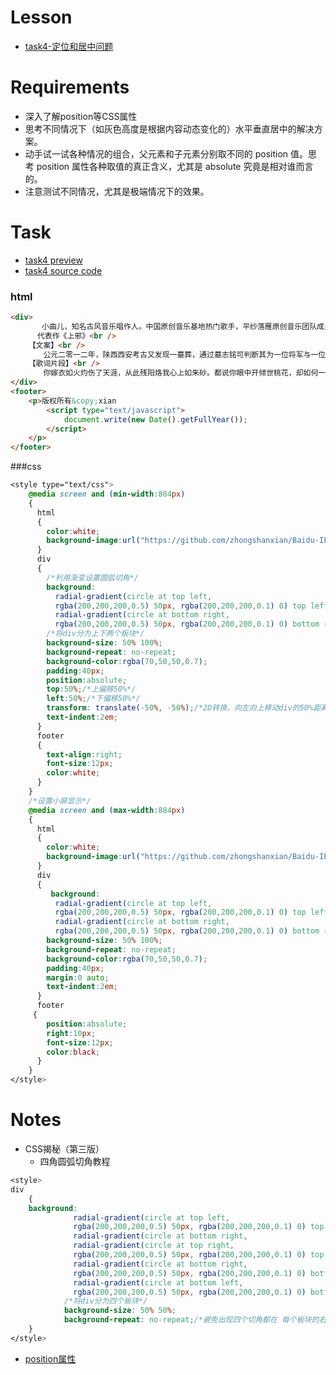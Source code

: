 # Lesson

+ [task4-定位和居中问题](http://ife.baidu.com/course/detail/id/95)

# Requirements

+ 深入了解position等CSS属性
+ 思考不同情况下（如灰色高度是根据内容动态变化的）水平垂直居中的解决方案。
+ 动手试一试各种情况的组合，父元素和子元素分别取不同的 position 值。思考 position 属性各种取值的真正含义，尤其是 absolute 究竟是相对谁而言的。
+ 注意测试不同情况，尤其是极端情况下的效果。

# Task

+ [task4 preview](https://codepen.io/zhongshanxian/pen/VpaQmR?editors=1100)
+ [task4 source code]()

### html

```html
<div>
	   小曲儿，知名古风音乐唱作人。中国原创音乐基地热门歌手，平纱落雁原创音乐团队成员，在“古风圈”颇负盛名，2012年发行的个人首张原创古风专辑《曲倾天下》倍受好评。2014年发行的个人第二张原创古风专辑《曲终人未散》更赢得了广大粉丝的追捧。另外还有《上邪》、《三生一梦》等歌曲，深受听众喜爱。<br /><br />
	  代表作《上邪》<br />
	【文案】<br />
	　　公元二零一二年，陕西西安考古又发现一墓葬，通过墓志铭可判断其为一位将军与一位宗室女子合葬墓，主墓室存放双人合葬棺椁，但合葬棺内却仅有一具男性尸骨。意外的是，墓志铭上该宗室女子封号与史册记载的一位同时代的和亲公主封号一致。<br />
	【歌词片段】<br />
	　　你嫁衣如火灼伤了天涯，从此残阳烙我心上如朱砂。都说你眼中开倾世桃花，却如何一夕桃花雨下。<br />
</div>
<footer>
	<p>版权所有&copy;xian
		<script type="text/javascript">
		    document.write(new Date().getFullYear());
		</script>
    </p>
</footer>
```

###css

```css
<style type="text/css">
	@media screen and (min-width:884px)
	{
	  html
	  {
	    color:white;
	    background-image:url("https://github.com/zhongshanxian/Baidu-IFE-2017/blob/master/docs/assets/img/quer.jpg?raw=true");
	  }
	  div
	  { 
	    /*利用渐变设置圆弧切角*/
	    background:
	      radial-gradient(circle at top left,
	      rgba(200,200,200,0.5) 50px, rgba(200,200,200,0.1) 0) top left,
	      radial-gradient(circle at bottom right,
	      rgba(200,200,200,0.5) 50px, rgba(200,200,200,0.1) 0) bottom right;
	    /*将div分为上下两个板块*/
	    background-size: 50% 100%;
	    background-repeat: no-repeat;
	    background-color:rgba(70,50,50,0.7);
	    padding:40px;
	    position:absolute;
	    top:50%;/*上偏移50%*/
	    left:50%;/*下偏移50%*/
	    transform: translate(-50%, -50%);/*2D转换，向左向上移动div的50%距离*/
	    text-indent:2em;
	  }
	  footer
	  {
	    text-align:right;
	    font-size:12px;
	    color:white;
	  }
	}
	/*设置小屏显示*/
	@media screen and (max-width:884px)
	{ 
	  html
	  {
	    color:white;
	    background-image:url("https://github.com/zhongshanxian/Baidu-IFE-2017/blob/master/docs/assets/img/quer.jpg?raw=true");
	  }
	  div
	  { 
	     background:
	      radial-gradient(circle at top left,
	      rgba(200,200,200,0.5) 50px, rgba(200,200,200,0.1) 0) top left,
	      radial-gradient(circle at bottom right,
	      rgba(200,200,200,0.5) 50px, rgba(200,200,200,0.1) 0) bottom right;
	    background-size: 50% 100%;
	    background-repeat: no-repeat;
	    background-color:rgba(70,50,50,0.7);
	    padding:40px;
	    margin:0 auto;
	    text-indent:2em;
	  }
	  footer
 	 {
	    position:absolute;
	    right:10px;
	    font-size:12px;
	    color:black;
	  }
	}
</style>
```

# Notes
+ CSS揭秘（第三版）
   + 四角圆弧切角教程

```css
<style>
div
	{
	background:
		      radial-gradient(circle at top left,
		      rgba(200,200,200,0.5) 50px, rgba(200,200,200,0.1) 0) top left,
		      radial-gradient(circle at bottom right,
		      radial-gradient(circle at top right,
		      rgba(200,200,200,0.5) 50px, rgba(200,200,200,0.1) 0) top right,
		      radial-gradient(circle at bottom right,
		      rgba(200,200,200,0.5) 50px, rgba(200,200,200,0.1) 0) bottom right,
		      radial-gradient(circle at bottom left,
		      rgba(200,200,200,0.5) 50px, rgba(200,200,200,0.1) 0) bottom left;
		    /*将div分为四个板块*/
		    background-size: 50% 50%;
		    background-repeat: no-repeat;/*避免出现四个切角都在 每个板块的右下角*/
	}
</style>
```
+ [position属性](https://css-tricks.com/centering-css-complete-guide/)
